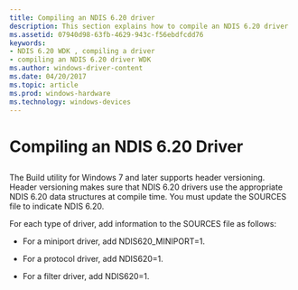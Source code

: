 ```yaml
---
title: Compiling an NDIS 6.20 driver
description: This section explains how to compile an NDIS 6.20 driver
ms.assetid: 07940d98-63fb-4629-943c-f56ebdfcdd76
keywords:
- NDIS 6.20 WDK , compiling a driver
- compiling an NDIS 6.20 driver WDK
ms.author: windows-driver-content
ms.date: 04/20/2017
ms.topic: article
ms.prod: windows-hardware
ms.technology: windows-devices
---
```


# Compiling an NDIS 6.20 Driver


## <a href="" id="ddk-compiling-an-ndis-6-20-driver-ng"></a>


The Build utility for Windows 7 and later supports header versioning. Header versioning makes sure that NDIS 6.20 drivers use the appropriate NDIS 6.20 data structures at compile time. You must update the SOURCES file to indicate NDIS 6.20.

For each type of driver, add information to the SOURCES file as follows:

-   For a miniport driver, add NDIS620\_MINIPORT=1.

-   For a protocol driver, add NDIS620=1.

-   For a filter driver, add NDIS620=1.

 

 





